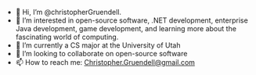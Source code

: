 - 👋 Hi, I’m @christopherGruendell.
- 👀 I’m interested in open-source software, .NET development, enterprise Java development, game development,
      and learning more about the fascinating world of computing.
- 🌱 I’m currently a CS major at the University of Utah
- 💞️ I’m looking to collaborate on open-source software
- 📫 How to reach me: Christopher.Gruendell@gmail.com

<!---
christopherGruendell/christopherGruendell is a ✨ special ✨ repository because its `README.md` (this file) appears on your GitHub profile.
You can click the Preview link to take a look at your changes.
--->
